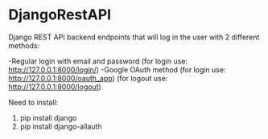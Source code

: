 # DjangoRestAPI

Django REST API backend endpoints that will log in the user with 2 different methods:

-Regular login with email and password (for login use: http://127.0.0.1:8000/login/)
-Google OAuth method (for login use: http://127.0.0.1:8000/oauth_app) 
(for logout use: http://127.0.0.1:8000/logout)

Need to install:

1. pip install django
2. pip install django-allauth

